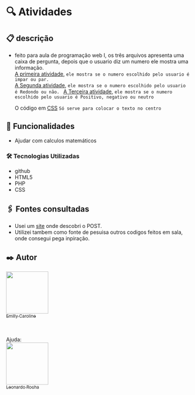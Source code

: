 # 🔍 Atividades

## 📋 descrição
- feito para aula de programação web I, os três arquivos apresenta uma caixa de pergunta, depois que o usuario diz um numero ele mostra uma informação. <br>
    [A primeira atividade](https://github.com/emillycaaroline/Atividades/blob/main/atv1.php), `ele mostra se o numero escolhido pelo usuario é impar ou par. `<br>
    [A Segunda atividade](https://github.com/emillycaaroline/Atividades/blob/main/atv2.php), `ele mostra se o numero escolhido pelo usuario é Redondo ou não. `
    [A Terceira atividade](https://github.com/emillycaaroline/Atividades/blob/main/atv3.php), `ele mostra se o numero escolhido pelo usuario é Positivo, negativo ou neutro `

    O código em [CSS](https://github.com/emillycaaroline/Atividades/blob/main/style.css) `Só serve para colocar o texto no centro`
   
## 🔧 Funcionalidades

- Ajudar com calculos matemáticos

### 🛠️ Tecnologias Utilizadas
    
   - github  
   - HTML5 
   - PHP  
   - CSS


## 🖇️ Fontes consultadas
- Usei um [site](https://www.php.net/manual/pt_BR/tutorial.forms.php) onde descobri o POST.
- Utilizei tambem como fonte de pesuisa outros codigos feitos em sala, onde consegui pega inpiração.

## ✒️ Autor

[<img loading="lazy" src="https://avatars.githubusercontent.com/u/127847857?v=4" width=115><br><sub>Emilly Caroline </sub>](https://github.com/emillycaaroline)<br><br><br>

Ajuda: <br>
[<img loading="lazy" src="https://avatars.githubusercontent.com/u/86802310?v=4" width=115><br><sub>Leonardo Rocha </sub>](https://github.com/LeonardoRochaMarista) <br>